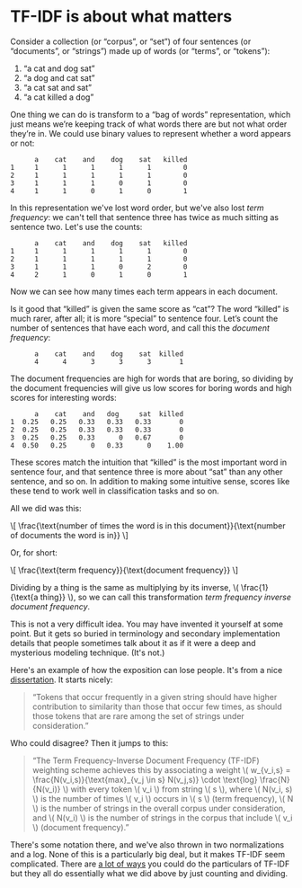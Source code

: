 # TF-IDF is about what matters

Consider a collection (or “corpus”, or “set”) of four sentences (or “documents”, or “strings”) made up of words (or “terms”, or “tokens”):

 1. “a cat and dog sat”
 2. “a dog and cat sat”
 3. “a cat sat and sat”
 4. “a cat killed a dog”

One thing we can do is transform to a “bag of words” representation, which just means we’re keeping track of what words there are but not what order they’re in. We could use binary values to represent whether a word appears or not:

```text
      a    cat    and    dog    sat   killed
1     1      1      1      1      1        0
2     1      1      1      1      1        0
3     1      1      1      0      1        0
4     1      1      0      1      0        1
```

In this representation we've lost word order, but we've also lost *term frequency*: we can't tell that sentence three has twice as much sitting as sentence two. Let's use the counts:

```text
      a    cat    and    dog    sat   killed
1     1      1      1      1      1        0
2     1      1      1      1      1        0
3     1      1      1      0      2        0
4     2      1      0      1      0        1
```

Now we can see how many times each term appears in each document.

Is it good that “killed” is given the same score as “cat”? The word “killed” is much rarer, after all; it is more “special” to sentence four. Let’s count the number of sentences that have each word, and call this the *document frequency*:

```text
      a    cat    and    dog    sat  killed
      4      4      3      3      3       1
```

The document frequencies are high for words that are boring, so dividing by the document frequencies will give us low scores for boring words and high scores for interesting words:

```text
      a    cat    and   dog     sat  killed
1  0.25   0.25   0.33   0.33   0.33       0
2  0.25   0.25   0.33   0.33   0.33       0
3  0.25   0.25   0.33      0   0.67       0
4  0.50   0.25      0   0.33      0    1.00
```

These scores match the intuition that “killed” is the most important word in sentence four, and that sentence three is more about “sat” than any other sentence, and so on. In addition to making some intuitive sense, scores like these tend to work well in classification tasks and so on.

All we did was this:

\\[ \frac{\text{number of times the word is in this document}}{\text{number of documents the word is in}} \\]

Or, for short:

\\[ \frac{\text{term frequency}}{\text{document frequency}} \\]

Dividing by a thing is the same as multiplying by its inverse, \\( \frac{1}{\text{a thing}} \\), so we can call this transformation *term frequency inverse document frequency*.

This is not a very difficult idea. You may have invented it yourself at some point. But it gets so buried in terminology and secondary implementation details that people sometimes talk about it as if it were a deep and mysterious modeling technique. (It's not.)

Here's an example of how the exposition can lose people. It's from a nice [dissertation](http://www.cs.utexas.edu/~ml/papers/marlin-dissertation-06.pdf). It starts nicely:

> “Tokens that occur frequently in a given string should have higher contribution to similarity than those that occur few times, as should those tokens that are rare among the set of strings under consideration.”

Who could disagree? Then it jumps to this:

> “The Term Frequency-Inverse Document Frequency (TF-IDF) weighting scheme achieves this by associating a weight \\( w_{v_i,s} = \frac{N(v_i,s)}{\text{max}_{v_j \in s} N(v_j,s)} \cdot \text{log} \frac{N}{N(v_i)} \\) with every token \\( v_i \\) from string \\( s \\), where \\( N(v_i, s) \\) is the number of times \\( v_i \\) occurs in \\( s \\) (term frequency), \\( N \\) is the number of strings in the overall corpus under consideration, and \\( N(v_i) \\) is the number of strings in the corpus that include \\( v_i \\) (document frequency).”

There's some notation there, and we've also thrown in two normalizations and a log. None of this is a particularly big deal, but it makes TF-IDF seem complicated. There are [a lot of ways](http://en.wikipedia.org/wiki/Tf%E2%80%93idf) you could do the particulars of TF-IDF but they all do essentially what we did above by just counting and dividing.
